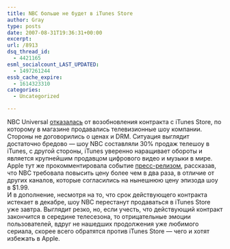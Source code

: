 ```yaml
---
title: NBC больше не будет в iTunes Store
author: Gray
type: posts
date: 2007-08-31T19:36:31+00:00
excerpt:
url: /8913
dsq_thread_id:
  - 4421165
esml_socialcount_LAST_UPDATED:
  - 1497261244
essb_cache_expire:
  - 1614323310
categories:
  - Uncategorized

---
```








NBC Universal <a href="http://www.downloadsquad.com/2007/08/31/no-more-nbc-shows-on-itunes/" target="_blank">отказалась</a> от возобновления контракта с iTunes Store, по которому в магазине продавались телевизионные шоу компании. Стороны не договорились о ценах и DRM. Ситуация выглядит достаточно бредово &#8212; шоу NBC составляли 30% продаж телешоу в iTunes, с другой стороны, iTunes уверенно наращивает обороты и является крупнейшим продавцом цифрового видео и музыки в мире.  
Apple тут же прокомментировала событие <a href="http://www.apple.com/pr/library/2007/08/31itunes.html" target="_blank">пресс-релизом</a>, рассказав, что NBC требовала повысить цену более чем в два раза, в отличие от других каналов, которые согласились на нынешнюю цену эпизода шоу в $1.99.  
И в дополнение, несмотря на то, что срок действующего контракта истекает в декабре, шоу NBC перестанут продаваться в iTunes Store уже завтра. Выглядит резко, но, если учесть, что действующий контракт закончится в середине телесезона, то отрицательные эмоции пользователей, вдруг не нашедших продолжения уже любимого сериала, скорее всего обратятся против iTunes Store &#8212; чего и хотят избежать в Apple.